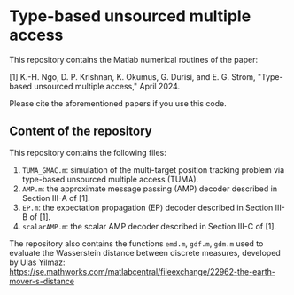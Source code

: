 # Type-based unsourced multiple access

This repository contains the Matlab numerical routines of the paper:

[1] K.-H. Ngo, D. P. Krishnan, K. Okumus, G. Durisi, and E. G. Strom, "Type-based unsourced multiple access," April 2024. 

Please cite the aforementioned papers if you use this code.

## Content of the repository

This repository contains the following files:

1. `TUMA_GMAC.m`: simulation of the multi-target position tracking problem via type-based unsourced multiple access (TUMA).
2. `AMP.m`: the approximate message passing (AMP) decoder described in Section III-A of [1].
3. `EP.m`: the expectation propagation (EP) decoder described in Section III-B of [1].
4. `scalarAMP.m`: the scalar AMP decoder described in Section III-C of [1].

The repository also contains the functions `emd.m`, `gdf.m`, `gdm.m` used to evaluate the Wasserstein distance between discrete measures, developed by Ulas Yilmaz: https://se.mathworks.com/matlabcentral/fileexchange/22962-the-earth-mover-s-distance
